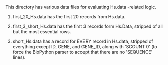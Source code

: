 This directory has various data files for evaluating Hs.data -related logic.

1. first_20_Hs.data has the first 20 records from Hs.data.

2. first_3_short_Hs.data has the first 3 records form Hs.Data, stripped of all
   but the most essential rows.

3. short_Hs.data has a record for EVERY record in Hs.data, stripped of everything
   except ID, GENE, and GENE_ID, along with 'SCOUNT      0' (to force the
   BioPython parser to accept that there are no 'SEQUENCE' lines).
